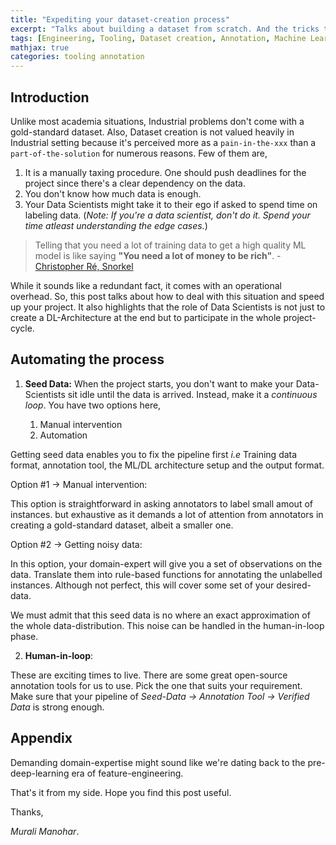 ```yaml
---
title: "Expediting your dataset-creation process"
excerpt: "Talks about building a dataset from scratch. And the tricks to consider."
tags: [Engineering, Tooling, Dataset creation, Annotation, Machine Learning, Deep Learning]
mathjax: true
categories: tooling annotation
---
```


## Introduction

Unlike most academia situations, Industrial problems don't come with a gold-standard dataset. Also, Dataset creation is not valued heavily in Industrial setting because it's perceived more as a `pain-in-the-xxx` than a `part-of-the-solution` for numerous reasons. Few of them are,

1. It is a manually taxing procedure. One should push deadlines for the project since there's a clear dependency on the data.
2. You don't know how much data is enough.
3. Your Data Scientists might take it to their ego if asked to spend time on labeling data. (_Note: If you're a data scientist, don't do it. Spend your time atleast understanding the edge cases._)
 

> Telling that you need a lot of training data to get a high quality ML model is like saying __"You need a lot of money to be rich"__. - [Christopher Ré, Snorkel](https://www.youtube.com/watch?v=yu15Nf5eJEE)

While it sounds like a redundant fact, it comes with an operational overhead. So, this post talks about how to deal with this situation and speed up your project. It also highlights that the role of Data Scientists is not just to create a DL-Architecture at the end but to participate in the whole project-cycle.

## Automating the process

1. __Seed Data:__ When the project starts, you don't want to make your Data-Scientists sit idle until the data is arrived. Instead, make it a _continuous loop_. You have two options here,

    1. Manual intervention
    2. Automation

Getting seed data enables you to fix the pipeline first _i.e_ Training data format, annotation tool, the ML/DL architecture setup and the output format.

Option #1 -> Manual intervention:

This option is straightforward in asking annotators to label small amout of instances. but exhaustive as it demands a lot of attention from annotators in creating a gold-standard dataset, albeit a smaller one.

Option #2 -> Getting noisy data:

In this option, your domain-expert will give you a set of observations on the data. Translate them into rule-based functions for annotating the unlabelled instances. Although not perfect, this will cover some set of your desired-data. 

We must admit that this seed data is no where an exact approximation of the whole data-distribution. This noise can be handled in the human-in-loop phase.

2. __Human-in-loop__: 



These are exciting times to live. There are some great open-source annotation tools for us to use. Pick the one that suits your requirement. Make sure that your pipeline of _Seed-Data -> Annotation Tool -> Verified Data_ is strong enough.



## Appendix

Demanding domain-expertise might sound like we're dating back to the pre-deep-learning era of feature-engineering.

That's it from my side. Hope you find this post useful.

Thanks,

_Murali Manohar_.